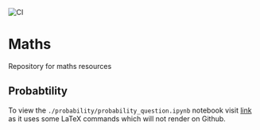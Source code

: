 ![CI](https://github.com/joy-rosie/maths/workflows/CI/badge.svg)
# Maths
Repository for maths resources

## Probabtility
To view the `./probability/probability_question.ipynb` notebook visit <a href="https://nbviewer.jupyter.org/github/joy-rosie/maths/blob/master/probability/probability_questions.ipynb?flush_cache=true" target="blank">link</a> as it uses some LaTeX commands which will not render on Github.
